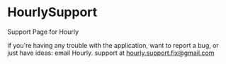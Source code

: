 # HourlySupport
Support Page for Hourly


if you're having any trouble with the application, want to report a bug, or just have ideas:
email Hourly. support at hourly.support.fix@gmail.com
